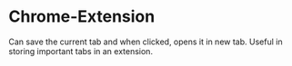 # Chrome-Extension
Can save the current tab and when clicked, opens it in new tab. Useful in storing important tabs in an extension.
